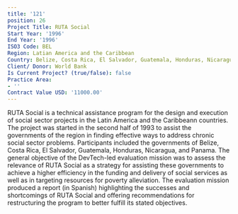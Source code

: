 ```yaml
---
title: '121'
position: 26
Project Title: RUTA Social
Start Year: '1996'
End Year: '1996'
ISO3 Code: BEL
Region: Latian America and the Caribbean
Country: Belize, Costa Rica, El Salvador, Guatemala, Honduras, Nicaragua, and Panama
Client/ Donor: World Bank
Is Current Project? (true/false): false
Practice Area:
- ''
Contract Value USD: '11000.00'
---
```


RUTA Social is a technical assistance program for the design and execution of social sector projects in the Latin America and the Caribbeann countries. The project was started in the second half of 1993 to assist the governments of the region in finding effective ways to address chronic social sector problems. Participants included the governments of Belize, Costa Rica, El Salvador, Guatemala, Honduras, Nicaragua, and Panama. The general objective of the DevTech-led evaluation mission was to assess the relevance of RUTA Social as a strategy for assisting these governments to achieve a higher efficiency in the funding and delivery of social services as well as in targeting resources for poverty alleviation. The evaluation mission produced a report (in Spanish) highlighting the successes and shortcomings of RUTA Social and offering recommendations for restructuring the program to better fulfill its stated objectives.